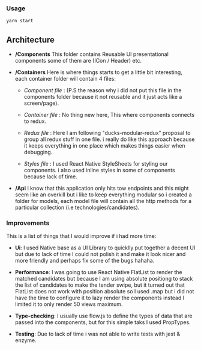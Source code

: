 ### Usage

```sh
yarn start 
```


## Architecture

- **/Components** This folder contains Reusable UI  presentational components some of them are (ICon / Header) etc.

- **/Containers** Here is where things starts to get a little bit interesting, each container folder will contain 4 files:

     - *Component file* :  (P.S the reason why i did not put this file in the components folder because it not reusable and it just acts like a screen/page).

    - *Container file* : 
    No thing new here, This where components connects to redux.
    
    - *Redux file* : Here I am following "ducks-modular-redux" proposal to group all redux stuff in one file. i really do like this approach because it keeps everything in one place which makes things easier when debugging.
    
    - *Styles file* :  I used React Native StyleSheets for styling our components. i also used inline styles in some of components because lack of time.

- **/Api** I know that this application only hits tow endpoints and this might seem like an overkill but i like to keep everything modular so i created a folder for models, each model file will contain all the http methods for a particular collection (i.e technologies/candidates).




### Improvements

This is a list of things that I would improve if i had more time:

- **Ui**: I used Native base as a UI Library to quicklly put together a decent UI but due to lack of time I could not polish it and make it look nicer and more friendly and perhaps fix some of the bugs hahaha. 

- **Performance**: I was going to use React Native FlatList to render the matched candidates but because I am using absolute positiong to stack the list of candidates to make the tender swipe, but it turned out that FlatList does not work with position absolute so I used .map but i did not have the time to configure it to lazy render the components instead I limited it to only render 50 views maximum.

- **Type-checking**: I usually use flow.js to define the types of data that are passed into the components, but for this simple taks I used PropTypes.

- **Testing**: Due to lack of time i was not able to write tests with jest & enzyme. 


